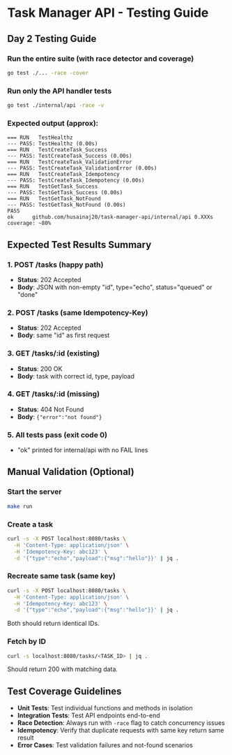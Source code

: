 # Task Manager API - Testing Guide

## Day 2 Testing Guide

### Run the entire suite (with race detector and coverage)
```bash
go test ./... -race -cover
```

### Run only the API handler tests
```bash
go test ./internal/api -race -v
```

### Expected output (approx):
```
=== RUN   TestHealthz
--- PASS: TestHealthz (0.00s)
=== RUN   TestCreateTask_Success
--- PASS: TestCreateTask_Success (0.00s)
=== RUN   TestCreateTask_ValidationError
--- PASS: TestCreateTask_ValidationError (0.00s)
=== RUN   TestCreateTask_Idempotency
--- PASS: TestCreateTask_Idempotency (0.00s)
=== RUN   TestGetTask_Success
--- PASS: TestGetTask_Success (0.00s)
=== RUN   TestGetTask_NotFound
--- PASS: TestGetTask_NotFound (0.00s)
PASS
ok  	github.com/husainaj20/task-manager-api/internal/api	0.XXXs
coverage: ~80%
```

## Expected Test Results Summary

### 1. POST /tasks (happy path)
- **Status**: 202 Accepted
- **Body**: JSON with non-empty "id", type="echo", status="queued" or "done"

### 2. POST /tasks (same Idempotency-Key)
- **Status**: 202 Accepted
- **Body**: same "id" as first request

### 3. GET /tasks/:id (existing)
- **Status**: 200 OK
- **Body**: task with correct id, type, payload

### 4. GET /tasks/:id (missing)
- **Status**: 404 Not Found
- **Body**: `{"error":"not found"}`

### 5. All tests pass (exit code 0)
- "ok" printed for internal/api with no FAIL lines

## Manual Validation (Optional)

### Start the server
```bash
make run
```

### Create a task
```bash
curl -s -X POST localhost:8080/tasks \
  -H 'Content-Type: application/json' \
  -H 'Idempotency-Key: abc123' \
  -d '{"type":"echo","payload":{"msg":"hello"}}' | jq .
```

### Recreate same task (same key)
```bash
curl -s -X POST localhost:8080/tasks \
  -H 'Content-Type: application/json' \
  -H 'Idempotency-Key: abc123' \
  -d '{"type":"echo","payload":{"msg":"hello"}}' | jq .
```

Both should return identical IDs.

### Fetch by ID
```bash
curl -s localhost:8080/tasks/<TASK_ID> | jq .
```

Should return 200 with matching data.

## Test Coverage Guidelines

- **Unit Tests**: Test individual functions and methods in isolation
- **Integration Tests**: Test API endpoints end-to-end
- **Race Detection**: Always run with `-race` flag to catch concurrency issues
- **Idempotency**: Verify that duplicate requests with same key return same result
- **Error Cases**: Test validation failures and not-found scenarios